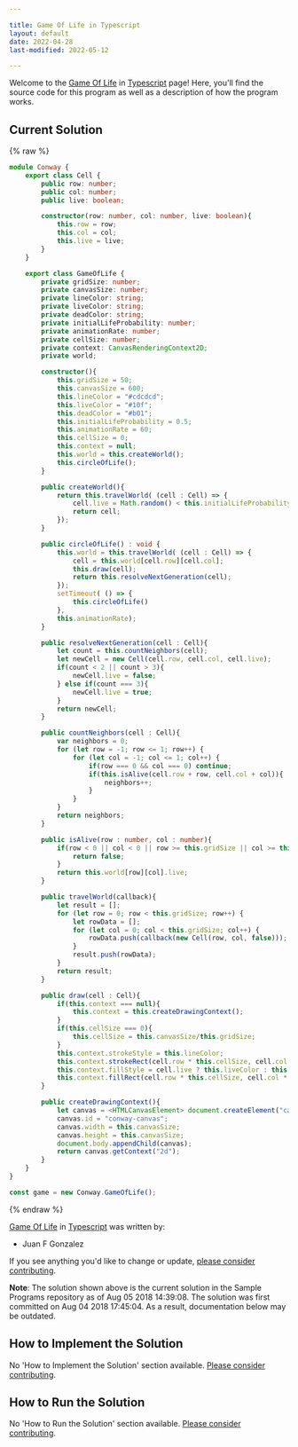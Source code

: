```yaml
---

title: Game Of Life in Typescript
layout: default
date: 2022-04-28
last-modified: 2022-05-12

---
```


Welcome to the [Game Of Life](https://sampleprograms.io/projects/game-of-life) in [Typescript](https://sampleprograms.io/languages/typescript) page! Here, you'll find the source code for this program as well as a description of how the program works.

## Current Solution

{% raw %}

```typescript
module Conway {
    export class Cell {
        public row: number;
        public col: number;
        public live: boolean;

        constructor(row: number, col: number, live: boolean){
            this.row = row;
            this.col = col;
            this.live = live;
        }
    }

    export class GameOfLife {
        private gridSize: number;
        private canvasSize: number;
        private lineColor: string;
        private liveColor: string;
        private deadColor: string;
        private initialLifeProbability: number;
        private animationRate: number;
        private cellSize: number;
        private context: CanvasRenderingContext2D;
        private world;

        constructor(){
            this.gridSize = 50;
            this.canvasSize = 600;
            this.lineColor = "#cdcdcd";
            this.liveColor = "#10f";
            this.deadColor = "#b01";
            this.initialLifeProbability = 0.5;
            this.animationRate = 60;
            this.cellSize = 0;
            this.context = null;
            this.world = this.createWorld();
            this.circleOfLife();
        }

        public createWorld(){
            return this.travelWorld( (cell : Cell) => {
                cell.live = Math.random() < this.initialLifeProbability;
                return cell; 
            });
        }

        public circleOfLife() : void {
            this.world = this.travelWorld( (cell : Cell) => {
                cell = this.world[cell.row][cell.col];
                this.draw(cell);
                return this.resolveNextGeneration(cell);
            });
            setTimeout( () => {
                this.circleOfLife()
            },
            this.animationRate);
        }

        public resolveNextGeneration(cell : Cell){
            let count = this.countNeighbors(cell);
            let newCell = new Cell(cell.row, cell.col, cell.live);
            if(count < 2 || count > 3){
                newCell.live = false;
            } else if(count === 3){
                newCell.live = true;
            }
            return newCell;
        }

        public countNeighbors(cell : Cell){
            var neighbors = 0;
            for (let row = -1; row <= 1; row++) {
                for (let col = -1; col <= 1; col++) {
                    if(row === 0 && col === 0) continue;
                    if(this.isAlive(cell.row + row, cell.col + col)){
                        neighbors++;
                    }
                }
            }
            return neighbors;
        }

        public isAlive(row : number, col : number){
            if(row < 0 || col < 0 || row >= this.gridSize || col >= this.gridSize){
                return false;
            }
            return this.world[row][col].live;
        }

        public travelWorld(callback){
            let result = [];
            for (let row = 0; row < this.gridSize; row++) {
                let rowData = [];
                for (let col = 0; col < this.gridSize; col++) {
                    rowData.push(callback(new Cell(row, col, false)));
                }
                result.push(rowData);
            }
            return result;
        }

        public draw(cell : Cell){
            if(this.context === null){
                this.context = this.createDrawingContext();
            }
            if(this.cellSize === 0){
                this.cellSize = this.canvasSize/this.gridSize;
            }
            this.context.strokeStyle = this.lineColor;
            this.context.strokeRect(cell.row * this.cellSize, cell.col * this.cellSize, this.cellSize, this.cellSize);
            this.context.fillStyle = cell.live ? this.liveColor : this.deadColor;
            this.context.fillRect(cell.row * this.cellSize, cell.col * this.cellSize, this.cellSize, this.cellSize);
        }

        public createDrawingContext(){
            let canvas = <HTMLCanvasElement> document.createElement("canvas");
            canvas.id = "conway-canvas";
            canvas.width = this.canvasSize;
            canvas.height = this.canvasSize;
            document.body.appendChild(canvas);
            return canvas.getContext("2d");
        }
    }
}

const game = new Conway.GameOfLife();
```

{% endraw %}

[Game Of Life](https://sampleprograms.io/projects/game-of-life) in [Typescript](https://sampleprograms.io/languages/typescript) was written by:

- Juan F Gonzalez

If you see anything you'd like to change or update, [please consider contributing](https://github.com/TheRenegadeCoder/sample-programs).

**Note**: The solution shown above is the current solution in the Sample Programs repository as of Aug 05 2018 14:39:08. The solution was first committed on Aug 04 2018 17:45:04. As a result, documentation below may be outdated.

## How to Implement the Solution

No 'How to Implement the Solution' section available. [Please consider contributing](https://github.com/TheRenegadeCoder/sample-programs-website).

## How to Run the Solution

No 'How to Run the Solution' section available. [Please consider contributing](https://github.com/TheRenegadeCoder/sample-programs-website).